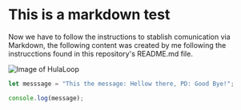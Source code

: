 # This is a markdown test

Now we have to follow the instructions to stablish comunication via Markdown, the following content was created by me following the instrucctions found in this repository's README.md file.

![Image of HulaLoop](https://octodex.github.com/images/hula_loop_octodex03.gif)

```js
let messsage = "This the message: Hellow there, PD: Good Bye!";

console.log(message);
```
